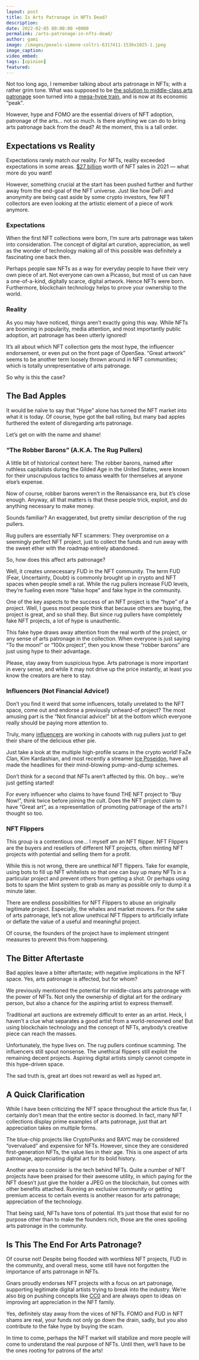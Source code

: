 ```yaml
---
layout: post
title: Is Arts Patronage in NFTs Dead?
description: 
date: 2022-02-05 00:00:00 +0000
permalink: /arts-patronage-in-nfts-dead/
author: gami
image: /images/pexels-simone-coltri-6317411-1536x1025-1.jpeg
image_caption:
video_embed: 
tags: [opinion]
featured: 
---
```


Not too long ago, I remember talking about arts patronage in NFTs; with a rather grim tone. What was supposed to be [the solution to middle-class arts patronage](/patrons-of-the-arts/) soon turned into a [mega-hype train](/nft-hype/), and is now at its economic “peak”.

However, hype and FOMO are the essential drivers of NFT adoption, patronage of the arts… not so much. Is there anything we can do to bring arts patronage back from the dead? At the moment, this is a tall order.

## Expectations vs Reality

Expectations rarely match our reality. For NFTs, reality exceeded expectations in some areas. [$27 billion](https://www.protocol.com/bulletins/nft-sales-2021) worth of NFT sales in 2021 — what more do you want!

However, something crucial at the start has been pushed further and further away from the end-goal of the NFT universe. Just like how DeFi and anonymity are being cast aside by some crypto investors, few NFT collectors are even looking at the artistic element of a piece of work anymore.

### Expectations

When the first NFT collections were born, I’m sure arts patronage was taken into consideration. The concept of digital art curation, appreciation, as well as the wonder of technology making all of this possible was definitely a fascinating one back then.

Perhaps people saw NFTs as a way for everyday people to have their very own piece of art. Not everyone can own a Picasso, but most of us can have a one-of-a-kind, digitally scarce, digital artwork. Hence NFTs were born. Furthermore, blockchain technology helps to prove your ownership to the world.

### Reality

As you may have noticed, things aren’t exactly going this way. While NFTs are booming in popularity, media attention, and most importantly public adoption, art patronage has been utterly ignored!

It’s all about which NFT collection gets the most hype, the influencer endorsement, or even put on the front page of OpenSea. “Great artwork” seems to be another term loosely thrown around in NFT communities; which is totally unrepresentative of arts patronage.

So why is this the case?

## The Bad Apples

It would be naïve to say that “Hype” alone has turned the NFT market into what it is today. Of course, hype got the ball rolling, but many bad apples furthered the extent of disregarding arts patronage.

Let’s get on with the name and shame!

### “The Robber Barons” (A.K.A. The Rug Pullers)

A little bit of historical context here: The robber barons, named after ruthless capitalists during the Gilded Age in the United States, were known for their unscrupulous tactics to amass wealth for themselves at anyone else’s expense.

Now of course, robber barons weren’t in the Renaissance era, but it’s close enough. Anyway, all that matters is that these people trick, exploit, and do anything necessary to make money.

Sounds familiar? An exaggerated, but pretty similar description of the rug pullers.

Rug pullers are essentially NFT scammers: They overpromise on a seemingly perfect NFT project, just to collect the funds and run away with the sweet ether with the roadmap entirely abandoned.

So, how does this affect arts patronage?

Well, it creates unnecessary FUD in the NFT community. The term FUD (Fear, Uncertainty, Doubt) is commonly brought up in crypto and NFT spaces when people smell a rat. While the rug pullers increase FUD levels, they’re fueling even more “false hope” and fake hype in the community.

One of the key aspects to the success of an NFT project is the “hype” of a project. Well, I guess most people think that because others are buying, the project is great, and so shall they. But since rug pullers have completely fake NFT projects, a lot of hype is unauthentic.

This fake hype draws away attention from the real worth of the project, or any sense of arts patronage in the collection. When everyone is just saying “To the moon!” or “100x project”, then you know these “robber barons” are just using hype to their advantage.

Please, stay away from suspicious hype. Arts patronage is more important in every sense, and while it may not drive up the price instantly, at least you know the creators are here to stay.

### Influencers (Not Financial Advice!)

Don’t you find it weird that some influencers, totally unrelated to the NFT space, come out and endorse a previously unheard-of project? The most amusing part is the “Not financial advice!” bit at the bottom which everyone really should be paying more attention to.

Truly, many [influencers](/nft-influencers/) are working in cahoots with rug pullers just to get their share of the delicious ether pie.

Just take a look at the multiple high-profile scams in the crypto world! FaZe Clan, Kim Kardashian, and most recently a streamer [Ice Poseidon](https://interestingengineering.com/video/a-youtuber-stole-500k-from-fans-in-a-crypto-scheme-then-he-bought-a-tesla), have all made the headlines for their mind-blowing pump-and-dump schemes.

Don’t think for a second that NFTs aren’t affected by this. Oh boy… we’re just getting started!

For every influencer who claims to have found THE NFT project to “Buy Now!”, think twice before joining the cult. Does the NFT project claim to have “Great art”, as a representation of promoting patronage of the arts? I thought so too.

### NFT Flippers

This group is a contentious one… I myself am an NFT flipper. NFT Flippers are the buyers and resellers of different NFT projects, often minting NFT projects with potential and selling them for a profit.

While this is not wrong, there are unethical NFT flippers. Take for example, using bots to fill up NFT whitelists so that one can buy up many NFTs in a particular project and prevent others from getting a shot. Or perhaps using bots to spam the Mint system to grab as many as possible only to dump it a minute later.

There are endless possibilities for NFT Flippers to abuse an originally legitimate project. Especially, the whales and market movers. For the sake of arts patronage, let’s not allow unethical NFT flippers to artificially inflate or deflate the value of a useful and meaningful project.

Of course, the founders of the project have to implement stringent measures to prevent this from happening.

## The Bitter Aftertaste

Bad apples leave a bitter aftertaste; with negative implications in the NFT space. Yes, arts patronage is affected, but for whom?

We previously mentioned the potential for middle-class arts patronage with the power of NFTs. Not only the ownership of digital art for the ordinary person, but also a chance for the aspiring artist to express themself.

Traditional art auctions are extremely difficult to enter as an artist. Heck, I haven’t a clue what separates a good artist from a world-renowned one! But using blockchain technology and the concept of NFTs, anybody’s creative piece can reach the masses.

Unfortunately, the hype lives on. The rug pullers continue scamming. The influencers still spout nonsense. The unethical flippers still exploit the remaining decent projects. Aspiring digital artists simply cannot compete in this hype-driven space.

The sad truth is, great art does not reward as well as hyped art.

## A Quick Clarification

While I have been criticizing the NFT space throughout the article thus far, I certainly don’t mean that the entire sector is doomed. In fact, many NFT collections display prime examples of arts patronage, just that art appreciation takes on multiple forms.

The blue-chip projects like CryptoPunks and BAYC may be considered “overvalued” and expensive for NFTs. However, since they are considered first-generation NFTs, the value lies in their age. This is one aspect of arts patronage, appreciating digital art for its bold history.

Another area to consider is the tech behind NFTs. Quite a number of NFT projects have been praised for their awesome utility, in which paying for the NFT doesn’t just give the holder a JPEG on the blockchain, but comes with other benefits attached. Running an exclusive community or getting premium access to certain events is another reason for arts patronage; appreciation of the technology.

That being said, NFTs have tons of potential. It’s just those that exist for no purpose other than to make the founders rich, those are the ones spoiling arts patronage in the community.

## Is This The End For Arts Patronage?

Of course not! Despite being flooded with worthless NFT projects, FUD in the community, and overall mess, some still have not forgotten the importance of arts patronage in NFTs.

Gnars proudly endorses NFT projects with a focus on art patronage, supporting legitimate digital artists trying to break into the industry. We’re also big on pushing concepts like [CC0](/controversy-copyright-nfts-cc0-solution/) and are always open to ideas on improving art appreciation in the NFT family.

Yes, definitely stay away from the vices of NFTs. FOMO and FUD in NFT shams are real, your funds not only go down the drain, sadly, but you also contribute to the fake hype by buying the scam.

In time to come, perhaps the NFT market will stabilize and more people will come to understand the real purpose of NFTs. Until then, we’ll have to be the ones rooting for patrons of the arts!